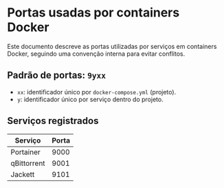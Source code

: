 # Portas usadas por containers Docker

Este documento descreve as portas utilizadas por serviços em containers Docker, seguindo uma convenção interna para evitar conflitos.

## Padrão de portas: `9yxx`

- `xx`: identificador único por `docker-compose.yml` (projeto).
- `y`: identificador único por serviço dentro do projeto.

## Serviços registrados

| **Serviço**   | **Porta** |
|---------------|-----------|
| Portainer     | 9000      |
| qBittorrent   | 9001      |
| Jackett       | 9101      |
